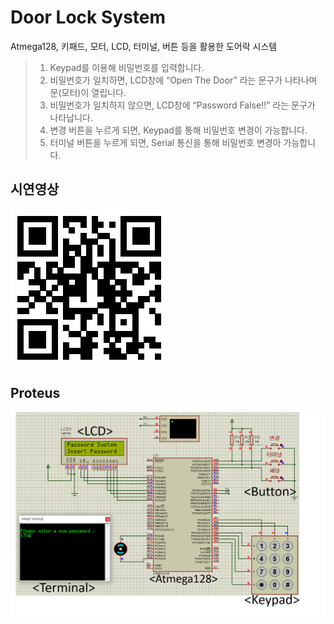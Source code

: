 # Door Lock System 

Atmega128, 키패드, 모터, LCD, 터미널, 버튼 등을 활용한 도어락 시스템


> 1. Keypad를 이용해 비밀번호를 입력합니다.
> 2. 비밀번호가 일치하면, LCD창에 “Open The Door” 라는 문구가 나타나며 문(모터)이 열립니다.
> 3. 비밀번호가 일치하지 않으면, LCD창에 “Password False!!” 라는 문구가 나타납니다.
> 4. 변경 버튼을 누르게 되면, Keypad를 통해 비밀번호 변경이 가능합니다.
> 5. 터미널 버튼을 누르게 되면, Serial 통신을 통해 비밀번호 변경아 가능합니다.



## 시연영상

![QR](/readmeFile/DoorLock_QRCode.png)


## Proteus

![Proteus](/readmeFile/DoorLock_Main.png) 






